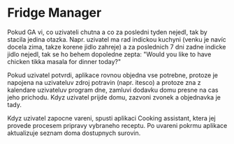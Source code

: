 # Fridge Manager

Pokud GA vi, co uzivateli chutna a co za posledni tyden nejedl, tak by stacila jedina otazka. Napr. uzivatel ma rad indickou kuchyni (venku je navíc docela zima, takze korene jidlo zahreje) a za poslednich 7 dni zadne indicke jidlo nejedl, tak se ho behem dopoledne zepta: "Would you like to have chicken tikka masala for dinner today?"

Pokud uzivatel potvrdi, aplikace rovnou objedna vse potrebne, protoze je napojena na uzivateluv zdroj potravin (napr. itesco) a protoze zna z kalendare uzivateluv program dne, zamluvi dodavku domu presne na cas jeho prichodu. Kdyz uzivatel prijde domu, zazvoni zvonek a objednavka je tady.

Kdyz uzivatel zapocne vareni, spusti aplikaci Cooking assistant, ktera jej provede procesem pripravy vybraneho receptu. Po uvareni pokrmu aplikace aktualizuje seznam doma dostupnych surovin.
